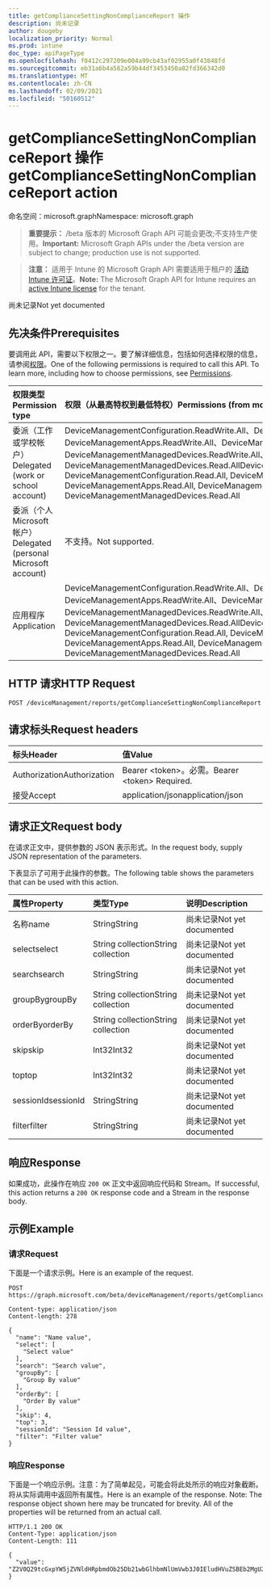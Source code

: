 ```yaml
---
title: getComplianceSettingNonComplianceReport 操作
description: 尚未记录
author: dougeby
localization_priority: Normal
ms.prod: intune
doc_type: apiPageType
ms.openlocfilehash: f0412c297209e004a99cb43af02955a0f43848fd
ms.sourcegitcommit: eb31a6b4a582a59b44df3453450a82fd366342d0
ms.translationtype: MT
ms.contentlocale: zh-CN
ms.lasthandoff: 02/09/2021
ms.locfileid: "50160512"
---
```

# <a name="getcompliancesettingnoncompliancereport-action"></a><span data-ttu-id="f830f-103">getComplianceSettingNonComplianceReport 操作</span><span class="sxs-lookup"><span data-stu-id="f830f-103">getComplianceSettingNonComplianceReport action</span></span>

<span data-ttu-id="f830f-104">命名空间：microsoft.graph</span><span class="sxs-lookup"><span data-stu-id="f830f-104">Namespace: microsoft.graph</span></span>

> <span data-ttu-id="f830f-105">**重要提示：** /beta 版本的 Microsoft Graph API 可能会更改;不支持生产使用。</span><span class="sxs-lookup"><span data-stu-id="f830f-105">**Important:** Microsoft Graph APIs under the /beta version are subject to change; production use is not supported.</span></span>

> <span data-ttu-id="f830f-106">**注意：** 适用于 Intune 的 Microsoft Graph API 需要适用于租户的 [活动 Intune 许可证](https://go.microsoft.com/fwlink/?linkid=839381)。</span><span class="sxs-lookup"><span data-stu-id="f830f-106">**Note:** The Microsoft Graph API for Intune requires an [active Intune license](https://go.microsoft.com/fwlink/?linkid=839381) for the tenant.</span></span>

<span data-ttu-id="f830f-107">尚未记录</span><span class="sxs-lookup"><span data-stu-id="f830f-107">Not yet documented</span></span>

## <a name="prerequisites"></a><span data-ttu-id="f830f-108">先决条件</span><span class="sxs-lookup"><span data-stu-id="f830f-108">Prerequisites</span></span>
<span data-ttu-id="f830f-p101">要调用此 API，需要以下权限之一。要了解详细信息，包括如何选择权限的信息，请参阅[权限](/graph/permissions-reference)。</span><span class="sxs-lookup"><span data-stu-id="f830f-p101">One of the following permissions is required to call this API. To learn more, including how to choose permissions, see [Permissions](/graph/permissions-reference).</span></span>

|<span data-ttu-id="f830f-111">权限类型</span><span class="sxs-lookup"><span data-stu-id="f830f-111">Permission type</span></span>|<span data-ttu-id="f830f-112">权限（从最高特权到最低特权）</span><span class="sxs-lookup"><span data-stu-id="f830f-112">Permissions (from most to least privileged)</span></span>|
|:---|:---|
|<span data-ttu-id="f830f-113">委派（工作或学校帐户）</span><span class="sxs-lookup"><span data-stu-id="f830f-113">Delegated (work or school account)</span></span>|<span data-ttu-id="f830f-114">DeviceManagementConfiguration.ReadWrite.All、DeviceManagementConfiguration.Read.All、DeviceManagementApps.ReadWrite.All、DeviceManagementApps.Read.All、DeviceManagementManagedDevices.ReadWrite.All、DeviceManagementManagedDevices.Read.All</span><span class="sxs-lookup"><span data-stu-id="f830f-114">DeviceManagementConfiguration.ReadWrite.All, DeviceManagementConfiguration.Read.All, DeviceManagementApps.ReadWrite.All, DeviceManagementApps.Read.All, DeviceManagementManagedDevices.ReadWrite.All, DeviceManagementManagedDevices.Read.All</span></span>|
|<span data-ttu-id="f830f-115">委派（个人 Microsoft 帐户）</span><span class="sxs-lookup"><span data-stu-id="f830f-115">Delegated (personal Microsoft account)</span></span>|<span data-ttu-id="f830f-116">不支持。</span><span class="sxs-lookup"><span data-stu-id="f830f-116">Not supported.</span></span>|
|<span data-ttu-id="f830f-117">应用程序</span><span class="sxs-lookup"><span data-stu-id="f830f-117">Application</span></span>|<span data-ttu-id="f830f-118">DeviceManagementConfiguration.ReadWrite.All、DeviceManagementConfiguration.Read.All、DeviceManagementApps.ReadWrite.All、DeviceManagementApps.Read.All、DeviceManagementManagedDevices.ReadWrite.All、DeviceManagementManagedDevices.Read.All</span><span class="sxs-lookup"><span data-stu-id="f830f-118">DeviceManagementConfiguration.ReadWrite.All, DeviceManagementConfiguration.Read.All, DeviceManagementApps.ReadWrite.All, DeviceManagementApps.Read.All, DeviceManagementManagedDevices.ReadWrite.All, DeviceManagementManagedDevices.Read.All</span></span>|

## <a name="http-request"></a><span data-ttu-id="f830f-119">HTTP 请求</span><span class="sxs-lookup"><span data-stu-id="f830f-119">HTTP Request</span></span>
<!-- {
  "blockType": "ignored"
}
-->
``` http
POST /deviceManagement/reports/getComplianceSettingNonComplianceReport
```

## <a name="request-headers"></a><span data-ttu-id="f830f-120">请求标头</span><span class="sxs-lookup"><span data-stu-id="f830f-120">Request headers</span></span>
|<span data-ttu-id="f830f-121">标头</span><span class="sxs-lookup"><span data-stu-id="f830f-121">Header</span></span>|<span data-ttu-id="f830f-122">值</span><span class="sxs-lookup"><span data-stu-id="f830f-122">Value</span></span>|
|:---|:---|
|<span data-ttu-id="f830f-123">Authorization</span><span class="sxs-lookup"><span data-stu-id="f830f-123">Authorization</span></span>|<span data-ttu-id="f830f-124">Bearer &lt;token&gt;。必需。</span><span class="sxs-lookup"><span data-stu-id="f830f-124">Bearer &lt;token&gt; Required.</span></span>|
|<span data-ttu-id="f830f-125">接受</span><span class="sxs-lookup"><span data-stu-id="f830f-125">Accept</span></span>|<span data-ttu-id="f830f-126">application/json</span><span class="sxs-lookup"><span data-stu-id="f830f-126">application/json</span></span>|

## <a name="request-body"></a><span data-ttu-id="f830f-127">请求正文</span><span class="sxs-lookup"><span data-stu-id="f830f-127">Request body</span></span>
<span data-ttu-id="f830f-128">在请求正文中，提供参数的 JSON 表示形式。</span><span class="sxs-lookup"><span data-stu-id="f830f-128">In the request body, supply JSON representation of the parameters.</span></span>

<span data-ttu-id="f830f-129">下表显示了可用于此操作的参数。</span><span class="sxs-lookup"><span data-stu-id="f830f-129">The following table shows the parameters that can be used with this action.</span></span>

|<span data-ttu-id="f830f-130">属性</span><span class="sxs-lookup"><span data-stu-id="f830f-130">Property</span></span>|<span data-ttu-id="f830f-131">类型</span><span class="sxs-lookup"><span data-stu-id="f830f-131">Type</span></span>|<span data-ttu-id="f830f-132">说明</span><span class="sxs-lookup"><span data-stu-id="f830f-132">Description</span></span>|
|:---|:---|:---|
|<span data-ttu-id="f830f-133">名称</span><span class="sxs-lookup"><span data-stu-id="f830f-133">name</span></span>|<span data-ttu-id="f830f-134">String</span><span class="sxs-lookup"><span data-stu-id="f830f-134">String</span></span>|<span data-ttu-id="f830f-135">尚未记录</span><span class="sxs-lookup"><span data-stu-id="f830f-135">Not yet documented</span></span>|
|<span data-ttu-id="f830f-136">select</span><span class="sxs-lookup"><span data-stu-id="f830f-136">select</span></span>|<span data-ttu-id="f830f-137">String collection</span><span class="sxs-lookup"><span data-stu-id="f830f-137">String collection</span></span>|<span data-ttu-id="f830f-138">尚未记录</span><span class="sxs-lookup"><span data-stu-id="f830f-138">Not yet documented</span></span>|
|<span data-ttu-id="f830f-139">search</span><span class="sxs-lookup"><span data-stu-id="f830f-139">search</span></span>|<span data-ttu-id="f830f-140">String</span><span class="sxs-lookup"><span data-stu-id="f830f-140">String</span></span>|<span data-ttu-id="f830f-141">尚未记录</span><span class="sxs-lookup"><span data-stu-id="f830f-141">Not yet documented</span></span>|
|<span data-ttu-id="f830f-142">groupBy</span><span class="sxs-lookup"><span data-stu-id="f830f-142">groupBy</span></span>|<span data-ttu-id="f830f-143">String collection</span><span class="sxs-lookup"><span data-stu-id="f830f-143">String collection</span></span>|<span data-ttu-id="f830f-144">尚未记录</span><span class="sxs-lookup"><span data-stu-id="f830f-144">Not yet documented</span></span>|
|<span data-ttu-id="f830f-145">orderBy</span><span class="sxs-lookup"><span data-stu-id="f830f-145">orderBy</span></span>|<span data-ttu-id="f830f-146">String collection</span><span class="sxs-lookup"><span data-stu-id="f830f-146">String collection</span></span>|<span data-ttu-id="f830f-147">尚未记录</span><span class="sxs-lookup"><span data-stu-id="f830f-147">Not yet documented</span></span>|
|<span data-ttu-id="f830f-148">skip</span><span class="sxs-lookup"><span data-stu-id="f830f-148">skip</span></span>|<span data-ttu-id="f830f-149">Int32</span><span class="sxs-lookup"><span data-stu-id="f830f-149">Int32</span></span>|<span data-ttu-id="f830f-150">尚未记录</span><span class="sxs-lookup"><span data-stu-id="f830f-150">Not yet documented</span></span>|
|<span data-ttu-id="f830f-151">top</span><span class="sxs-lookup"><span data-stu-id="f830f-151">top</span></span>|<span data-ttu-id="f830f-152">Int32</span><span class="sxs-lookup"><span data-stu-id="f830f-152">Int32</span></span>|<span data-ttu-id="f830f-153">尚未记录</span><span class="sxs-lookup"><span data-stu-id="f830f-153">Not yet documented</span></span>|
|<span data-ttu-id="f830f-154">sessionId</span><span class="sxs-lookup"><span data-stu-id="f830f-154">sessionId</span></span>|<span data-ttu-id="f830f-155">String</span><span class="sxs-lookup"><span data-stu-id="f830f-155">String</span></span>|<span data-ttu-id="f830f-156">尚未记录</span><span class="sxs-lookup"><span data-stu-id="f830f-156">Not yet documented</span></span>|
|<span data-ttu-id="f830f-157">filter</span><span class="sxs-lookup"><span data-stu-id="f830f-157">filter</span></span>|<span data-ttu-id="f830f-158">String</span><span class="sxs-lookup"><span data-stu-id="f830f-158">String</span></span>|<span data-ttu-id="f830f-159">尚未记录</span><span class="sxs-lookup"><span data-stu-id="f830f-159">Not yet documented</span></span>|



## <a name="response"></a><span data-ttu-id="f830f-160">响应</span><span class="sxs-lookup"><span data-stu-id="f830f-160">Response</span></span>
<span data-ttu-id="f830f-161">如果成功，此操作在响应 `200 OK` 正文中返回响应代码和 Stream。</span><span class="sxs-lookup"><span data-stu-id="f830f-161">If successful, this action returns a `200 OK` response code and a Stream in the response body.</span></span>

## <a name="example"></a><span data-ttu-id="f830f-162">示例</span><span class="sxs-lookup"><span data-stu-id="f830f-162">Example</span></span>

### <a name="request"></a><span data-ttu-id="f830f-163">请求</span><span class="sxs-lookup"><span data-stu-id="f830f-163">Request</span></span>
<span data-ttu-id="f830f-164">下面是一个请求示例。</span><span class="sxs-lookup"><span data-stu-id="f830f-164">Here is an example of the request.</span></span>
``` http
POST https://graph.microsoft.com/beta/deviceManagement/reports/getComplianceSettingNonComplianceReport

Content-type: application/json
Content-length: 278

{
  "name": "Name value",
  "select": [
    "Select value"
  ],
  "search": "Search value",
  "groupBy": [
    "Group By value"
  ],
  "orderBy": [
    "Order By value"
  ],
  "skip": 4,
  "top": 3,
  "sessionId": "Session Id value",
  "filter": "Filter value"
}
```

### <a name="response"></a><span data-ttu-id="f830f-165">响应</span><span class="sxs-lookup"><span data-stu-id="f830f-165">Response</span></span>
<span data-ttu-id="f830f-p102">下面是一个响应示例。注意：为了简单起见，可能会将此处所示的响应对象截断。将从实际调用中返回所有属性。</span><span class="sxs-lookup"><span data-stu-id="f830f-p102">Here is an example of the response. Note: The response object shown here may be truncated for brevity. All of the properties will be returned from an actual call.</span></span>
``` http
HTTP/1.1 200 OK
Content-Type: application/json
Content-Length: 111

{
  "value": "Z2V0Q29tcGxpYW5jZVNldHRpbmdOb25Db21wbGlhbmNlUmVwb3J0IEludHVuZSBEb2MgU2FtcGxlIDU0NDgzMTA0NQ=="
}
```




